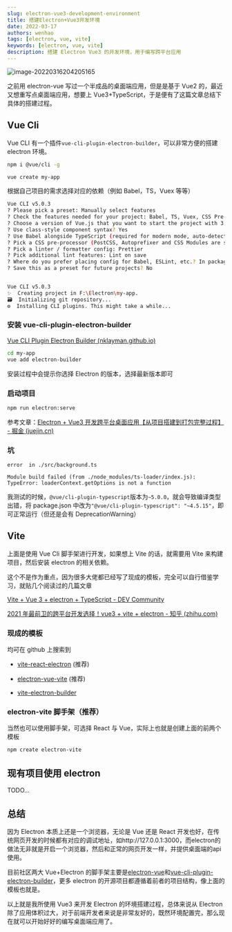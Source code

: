 ```yaml
---
slug: electron-vue3-development-environment
title: 搭建Electron+Vue3开发环境
date: 2022-03-17
authors: wenhao
tags: [electron, vue, vite]
keywords: [electron, vue, vite]
description: 搭建 Electron Vue3 的开发环境，用于编写跨平台应用
---
```


![image-20220316204205165](https://img.kuizuo.cn/image-20220316204205165.png)

之前用 electron-vue 写过一个半成品的桌面端应用，但是是基于 Vue2 的，最近又想重写点桌面端应用，想要上 Vue3+TypeScript，于是便有了这篇文章总结下具体的搭建过程。

<!-- truncate -->

## Vue Cli

Vue CLI 有一个插件`vue-cli-plugin-electron-builder`，可以非常方便的搭建 electron 环境。

```sh
npm i @vue/cli -g
```

```sh
vue create my-app
```

根据自己项目的需求选择对应的依赖（例如 Babel，TS，Vuex 等等）

```sh
Vue CLI v5.0.3
? Please pick a preset: Manually select features
? Check the features needed for your project: Babel, TS, Vuex, CSS Pre-processors, Linter
? Choose a version of Vue.js that you want to start the project with 3.x
? Use class-style component syntax? Yes
? Use Babel alongside TypeScript (required for modern mode, auto-detected polyfills, transpiling JSX)? Yes
? Pick a CSS pre-processor (PostCSS, Autoprefixer and CSS Modules are supported by default): Sass/SCSS (with dart-sass)
? Pick a linter / formatter config: Prettier
? Pick additional lint features: Lint on save
? Where do you prefer placing config for Babel, ESLint, etc.? In package.json
? Save this as a preset for future projects? No


Vue CLI v5.0.3
✨  Creating project in F:\Electron\my-app.
🗃  Initializing git repository...
⚙️  Installing CLI plugins. This might take a while...
```

### 安装 vue-cli-plugin-electron-builder

[Vue CLI Plugin Electron Builder (nklayman.github.io)](https://nklayman.github.io/vue-cli-plugin-electron-builder/)

```sh
cd my-app
vue add electron-builder
```

安装过程中会提示你选择 Electron 的版本，选择最新版本即可

### 启动项目

```sh
npm run electron:serve
```

参考文章：[Electron + Vue3 开发跨平台桌面应用【从项目搭建到打包完整过程】 - 掘金 (juejin.cn)](https://juejin.cn/post/6983843979133468708)

### 坑

```
error  in ./src/background.ts

Module build failed (from ./node_modules/ts-loader/index.js):
TypeError: loaderContext.getOptions is not a function
```

我测试的时候，`@vue/cli-plugin-typescript`版本为`~5.0.0`，就会导致编译类型出错，将 package.json 中改为`"@vue/cli-plugin-typescript": "~4.5.15"`，即可正常运行（但还是会有 DeprecationWarning）

## Vite

上面是使用 Vue Cli 脚手架进行开发，如果想上 Vite 的话，就需要用 Vite 来构建项目，然后安装 electron 的相关依赖。

这个不是作为重点，因为很多大佬都已经写了现成的模板，完全可以自行借鉴学习，就贴几个阅读过的几篇文章

[Vite + Vue 3 + electron + TypeScript - DEV Community](https://dev.to/brojenuel/vite-vue-3-electron-5h4o)

[2021 年最前卫的跨平台开发选择！vue3 + vite + electron - 知乎 (zhihu.com)](https://zhuanlan.zhihu.com/p/424202065)

### 现成的模板

均可在 github 上搜索到

- [vite-react-electron](https://github.com/caoxiemeihao/vite-react-electron) (推荐)

- [electron-vue-vite](https://github.com/caoxiemeihao/electron-vue-vite) (推荐)
- [vite-electron-builder](https://github.com/cawa-93/vite-electron-builder)

### electron-vite 脚手架（推荐）

当然也可以使用脚手架，可选择 React 与 Vue，实际上也就是创建上面的前两个模板

```sh
npm create electron-vite
```

## 现有项目使用 electron

TODO...

## 总结

因为 Electron 本质上还是一个浏览器，无论是 Vue 还是 React 开发也好，在传统网页开发的时候都有对应的调试地址，如http://127.0.0.1:3000，而electron的做法无非就是开启一个浏览器，然后和正常的网页开发一样，并提供桌面端的api使用。

目前社区两大 Vue+Electron 的脚手架主要是[electron-vue](https://github.com/SimulatedGREG/electron-vue)和[vue-cli-plugin-electron-builder](https://github.com/nklayman/vue-cli-plugin-electron-builder)，更多 electron 的开源项目都遵循着前者的项目结构，像上面的模板也就是。

以上就是我所使用 Vue3 来开发 Electron 的环境搭建过程，总体来说从 Electron 除了应用体积过大，对于前端开发者来说是非常友好的，既然环境配置完，那么现在就可以开始好好的编写桌面端应用了。
